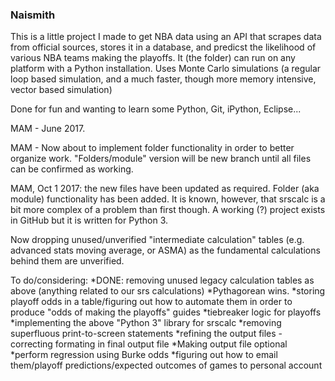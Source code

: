 ### Naismith ###
This is a little project I made to get NBA data using an API that 
scrapes data from official sources, stores it in a database, 
and predicst the likelihood of various NBA teams making the playoffs.
It (the folder) can run on any platform with a Python installation. 
Uses Monte Carlo simulations (a regular loop based simulation,
and a much faster, though more memory intensive, vector based 
simulation)

Done for fun and wanting to learn some Python, Git, iPython, Eclipse...

MAM - June 2017.

MAM - Now about to implement folder functionality in order to better organize work. "Folders/module" version will be new branch 
      until all files can be confirmed as working.

MAM, Oct 1 2017: the new files have been updated as required. Folder (aka module) functionality has been added.
It is known, however, that srscalc is a bit more complex of a problem than first though. A working (?) project exists in GitHub
but it is written for Python 3. 

Now dropping unused/unverified "intermediate calculation" tables (e.g. advanced stats moving average, or ASMA) as the fundamental 
calculations behind them are unverified. 

To do/considering:
*DONE: removing unused legacy calculation tables as above (anything related to our srs calculations)
*Pythagorean wins.
*storing playoff odds in a table/figuring out how to automate them in order to produce "odds of making the playoffs" guides
*tiebreaker logic for playoffs
*implementing the above "Python 3" library for srscalc
*removing superfluous print-to-screen statements
*refining the output files - correcting formating in final output file
*Making output file optional
*perform regression using Burke odds
*figuring out how to email them/playoff predictions/expected outcomes of games to personal account
